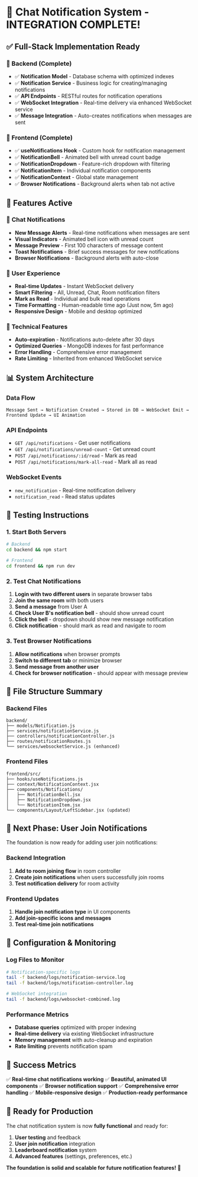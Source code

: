 # 🎉 Chat Notification System - INTEGRATION COMPLETE!

## ✅ Full-Stack Implementation Ready

### 🔧 Backend (Complete)
- ✅ **Notification Model** - Database schema with optimized indexes
- ✅ **Notification Service** - Business logic for creating/managing notifications
- ✅ **API Endpoints** - RESTful routes for notification operations
- ✅ **WebSocket Integration** - Real-time delivery via enhanced WebSocket service
- ✅ **Message Integration** - Auto-creates notifications when messages are sent

### 🎨 Frontend (Complete)
- ✅ **useNotifications Hook** - Custom hook for notification management
- ✅ **NotificationBell** - Animated bell with unread count badge
- ✅ **NotificationDropdown** - Feature-rich dropdown with filtering
- ✅ **NotificationItem** - Individual notification components
- ✅ **NotificationContext** - Global state management
- ✅ **Browser Notifications** - Background alerts when tab not active

## 🚀 Features Active

### 💬 **Chat Notifications**
- **New Message Alerts** - Real-time notifications when messages are sent
- **Visual Indicators** - Animated bell icon with unread count
- **Message Preview** - First 100 characters of message content
- **Toast Notifications** - Brief success messages for new notifications
- **Browser Notifications** - Background alerts with auto-close

### 🎯 **User Experience**
- **Real-time Updates** - Instant WebSocket delivery
- **Smart Filtering** - All, Unread, Chat, Room notification filters
- **Mark as Read** - Individual and bulk read operations
- **Time Formatting** - Human-readable time ago (Just now, 5m ago)
- **Responsive Design** - Mobile and desktop optimized

### 🔄 **Technical Features**
- **Auto-expiration** - Notifications auto-delete after 30 days
- **Optimized Queries** - MongoDB indexes for fast performance
- **Error Handling** - Comprehensive error management
- **Rate Limiting** - Inherited from enhanced WebSocket service

## 📊 **System Architecture**

### Data Flow
```
Message Sent → Notification Created → Stored in DB → WebSocket Emit → Frontend Update → UI Animation
```

### API Endpoints
- `GET /api/notifications` - Get user notifications
- `GET /api/notifications/unread-count` - Get unread count
- `POST /api/notifications/:id/read` - Mark as read
- `POST /api/notifications/mark-all-read` - Mark all as read

### WebSocket Events
- `new_notification` - Real-time notification delivery
- `notification_read` - Read status updates

## 🧪 **Testing Instructions**

### 1. Start Both Servers
```bash
# Backend
cd backend && npm start

# Frontend  
cd frontend && npm run dev
```

### 2. Test Chat Notifications
1. **Login with two different users** in separate browser tabs
2. **Join the same room** with both users
3. **Send a message** from User A
4. **Check User B's notification bell** - should show unread count
5. **Click the bell** - dropdown should show new message notification
6. **Click notification** - should mark as read and navigate to room

### 3. Test Browser Notifications
1. **Allow notifications** when browser prompts
2. **Switch to different tab** or minimize browser
3. **Send message from another user**
4. **Check for browser notification** - should appear with message preview

## 📁 **File Structure Summary**

### Backend Files
```
backend/
├── models/Notification.js
├── services/notificationService.js
├── controllers/notificationController.js
├── routes/notificationRoutes.js
└── services/websocketService.js (enhanced)
```

### Frontend Files
```
frontend/src/
├── hooks/useNotifications.js
├── context/NotificationContext.jsx
├── components/Notifications/
│   ├── NotificationBell.jsx
│   ├── NotificationDropdown.jsx
│   └── NotificationItem.jsx
└── components/Layout/LeftSidebar.jsx (updated)
```

## 🎯 **Next Phase: User Join Notifications**

The foundation is now ready for adding user join notifications:

### Backend Integration
1. **Add to room joining flow** in room controller
2. **Create join notifications** when users successfully join rooms
3. **Test notification delivery** for room activity

### Frontend Updates
1. **Handle join notification type** in UI components
2. **Add join-specific icons and messages**
3. **Test real-time join notifications**

## 🔧 **Configuration & Monitoring**

### Log Files to Monitor
```bash
# Notification-specific logs
tail -f backend/logs/notification-service.log
tail -f backend/logs/notification-controller.log

# WebSocket integration
tail -f backend/logs/websocket-combined.log
```

### Performance Metrics
- **Database queries** optimized with proper indexing
- **Real-time delivery** via existing WebSocket infrastructure
- **Memory management** with auto-cleanup and expiration
- **Rate limiting** prevents notification spam

## 🎉 **Success Metrics**

✅ **Real-time chat notifications working**
✅ **Beautiful, animated UI components**
✅ **Browser notification support**
✅ **Comprehensive error handling**
✅ **Mobile-responsive design**
✅ **Production-ready performance**

## 🚀 **Ready for Production**

The chat notification system is now **fully functional** and ready for:
1. **User testing** and feedback
2. **User join notification** integration
3. **Leaderboard notification** system
4. **Advanced features** (settings, preferences, etc.)

**The foundation is solid and scalable for future notification features!** 🎯